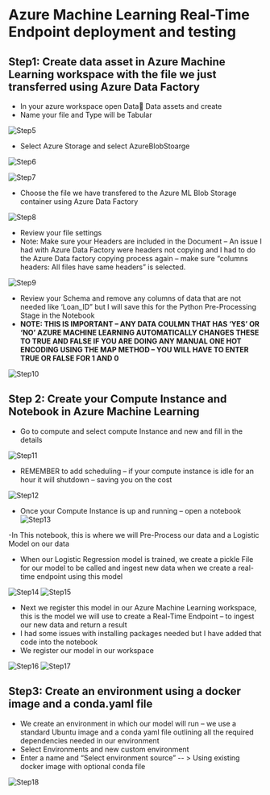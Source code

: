 # Azure Machine Learning Real-Time Endpoint deployment and testing

## Step1: Create data asset in Azure Machine Learning workspace with the file we just transferred using Azure Data Factory

- In your azure workspace open Data Data assets and create
- Name your file and Type will be Tabular

![Step5](Images/5.png)

- Select Azure Storage and select AzureBlobStoarge

![Step6](Images/6.png)

![Step7](Images/7.png)

- Choose the file we have transfered to the Azure ML Blob Storage container using Azure Data Factory

![Step8](Images/8.png)

- Review your file settings
- Note: Make sure your Headers are included in the Document – An issue I had with Azure Data Factory were headers not copying and I had to do the Azure Data factory copying process again – make sure “columns headers: All files have same headers” is selected.

![Step9](Images/9.png)

- Review your Schema and remove any columns of data that are not needed like ‘Loan_ID” but I will save this for the Python Pre-Processing Stage in the Notebook
- **NOTE: THIS IS IMPORTANT – ANY DATA COULMN THAT HAS ‘YES’ OR ‘NO’ AZURE MACHINE LEARNING AUTOMATICALLY CHANGES THESE TO TRUE AND FALSE
  IF YOU ARE DOING ANY MANUAL ONE HOT ENCODING USING THE MAP METHOD – YOU WILL HAVE TO ENTER TRUE OR FALSE FOR 1 AND 0**

![Step10](Images/10.png)

## Step 2: Create your Compute Instance and Notebook in Azure Machine Learning

- Go to compute and select compute Instance and new and fill in the details

![Step11](Images/11.png)

- REMEMBER to add scheduling – if your compute instance is idle for an hour it will shutdown – saving you on the cost

![Step12](Images/12.png)

- Once your Compute Instance is up and running – open a notebook
![Step13](Images/13.png)

-In This notebook, this is where we will Pre-Process our data and a Logistic Model on our data

- When our Logistic Regression model is trained, we create a pickle File for our model to be called and ingest new data when we create a real-time endpoint using this model

![Step14](Images/14.png)
![Step15](Images/15.png)

- Next we register this model in our Azure Machine Learning workspace, this is the model we will use to create a Real-Time Endpoint – to ingest our new data and 
  return a result 
- I had some issues with installing packages needed but I have added that code into the notebook
- We register our model in our workspace

![Step16](Images/16.png)
![Step17](Images/17.png)


## Step3: Create an environment using a docker image and a conda.yaml file

- We create an environment in which our model will run – we use a standard Ubuntu image and a conda yaml file outlining all the required dependencies needed in our 
  environment
- Select Environments and new custom environment 
- Enter a name and “Select environment source” -- > Using existing docker image with optional conda file

![Step18](Images/18.png)



